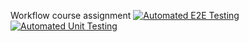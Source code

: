 Workflow course assignment
[![Automated E2E Testing](https://github.com/ohjenssen/workflow-ca/actions/workflows/e2e-test.yml/badge.svg?branch=workflow-automated-testing)](https://github.com/ohjenssen/workflow-ca/actions/workflows/e2e-test.yml)
[![Automated Unit Testing](https://github.com/ohjenssen/workflow-ca/actions/workflows/unit-test.yml/badge.svg?branch=workflow-automated-testing)](https://github.com/ohjenssen/workflow-ca/actions/workflows/unit-test.yml)
